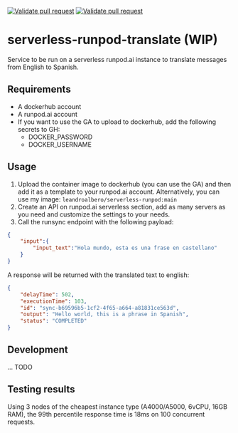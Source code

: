 [![Validate pull request](https://github.com/leandroalbero/serverless-runpod-translate/actions/workflows/pull-request.yaml/badge.svg)](https://github.com/leandroalbero/serverless-runpod-translate/actions/workflows/pull-request.yaml)
[![Validate pull request](https://github.com/leandroalbero/serverless-runpod-translate/actions/workflows/pull-request.yaml/badge.svg?event=issues)](https://github.com/leandroalbero/serverless-runpod-translate/actions/workflows/pull-request.yaml)
# serverless-runpod-translate (WIP)
Service to be run on a serverless runpod.ai instance to translate messages from English to Spanish.

## Requirements
* A dockerhub account
* A runpod.ai account
* If you want to use the GA to upload to dockerhub, add the following secrets to GH:
  * DOCKER_PASSWORD
  * DOCKER_USERNAME

## Usage
1. Upload the container image to dockerhub (you can use the GA) and then add it as a template to your runpod.ai account.
Alternatively, you can use my image: `leandroalbero/serverless-runpod:main`
2. Create an API on runpod.ai serverless section, add as many servers as you need and customize the settings to your needs.
3. Call the runsync endpoint with the following payload:
```json
{
    "input":{
        "input_text":"Hola mundo, esta es una frase en castellano"
    }
}
```
A response will be returned with the translated text to english:
```json
{
    "delayTime": 502,
    "executionTime": 103,
    "id": "sync-b69596b5-1cf2-4f65-a664-a81831ce563d",
    "output": "Hello world, this is a phrase in Spanish",
    "status": "COMPLETED"
}
```

## Development
... TODO

## Testing results
Using 3 nodes of the cheapest instance type (A4000/A5000, 6vCPU, 16GB RAM), the 99th percentile response time is 18ms on 100 concurrent requests.
